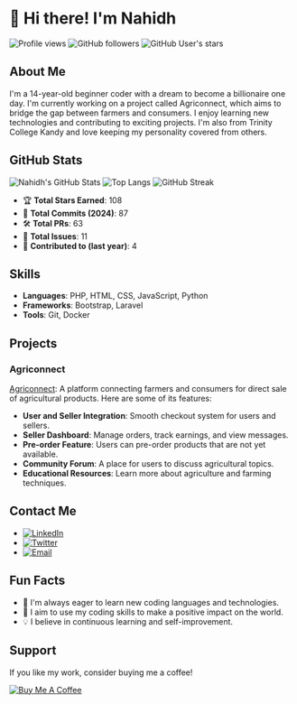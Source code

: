 # 👋 Hi there! I'm Nahidh

![Profile views](https://gpvc.arturio.dev/Nahidh96) ![GitHub followers](https://img.shields.io/github/followers/Nahidh96?label=Follow&style=social) ![GitHub User's stars](https://img.shields.io/github/stars/Nahidh96?affiliations=OWNER%2CCOLLABORATOR%2CORGANIZATION_MEMBER&style=social)

## About Me
I'm a 14-year-old beginner coder with a dream to become a billionaire one day. I'm currently working on a project called Agriconnect, which aims to bridge the gap between farmers and consumers. I enjoy learning new technologies and contributing to exciting projects. I'm also from Trinity College Kandy and love keeping my personality covered from others.

## GitHub Stats

![Nahidh's GitHub Stats](https://github-readme-stats.vercel.app/api?username=Nahidh96&show_icons=true&theme=dark&count_private=true)
![Top Langs](https://github-readme-stats.vercel.app/api/top-langs/?username=Nahidh96&layout=compact&theme=dark&langs_count=5)
![GitHub Streak](https://github-readme-streak-stats.herokuapp.com/?user=Nahidh96&theme=dark)

- 🏆 **Total Stars Earned**: 108
- 🚀 **Total Commits (2024)**: 87
- 🛠️ **Total PRs**: 63
- 📝 **Total Issues**: 11
- 📅 **Contributed to (last year)**: 4

## Skills
- **Languages**: PHP, HTML, CSS, JavaScript, Python
- **Frameworks**: Bootstrap, Laravel
- **Tools**: Git, Docker

## Projects
### Agriconnect
[Agriconnect](https://github.com/Nahidh96/agriconnect): A platform connecting farmers and consumers for direct sale of agricultural products. Here are some of its features:
- **User and Seller Integration**: Smooth checkout system for users and sellers.
- **Seller Dashboard**: Manage orders, track earnings, and view messages.
- **Pre-order Feature**: Users can pre-order products that are not yet available.
- **Community Forum**: A place for users to discuss agricultural topics.
- **Educational Resources**: Learn more about agriculture and farming techniques.

## Contact Me
- [![LinkedIn](https://img.shields.io/badge/LinkedIn-Connect-blue)](https://www.linkedin.com/in/your-linkedin/)
- [![Twitter](https://img.shields.io/twitter/follow/your-twitter?style=social)](https://twitter.com/your-twitter)
- [![Email](https://img.shields.io/badge/Email-Contact-informational)](mailto:your-email@example.com)

## Fun Facts
- 🌱 I'm always eager to learn new coding languages and technologies.
- 🚀 I aim to use my coding skills to make a positive impact on the world.
- 💡 I believe in continuous learning and self-improvement.

## Support
If you like my work, consider buying me a coffee!

[![Buy Me A Coffee](https://img.shields.io/badge/Buy%20Me%20A%20Coffee-Support-yellow)](https://www.buymeacoffee.com/your-profile)
